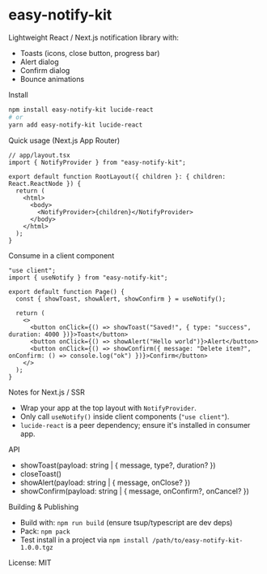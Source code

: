 # easy-notify-kit

Lightweight React / Next.js notification library with:
- Toasts (icons, close button, progress bar)
- Alert dialog
- Confirm dialog
- Bounce animations

Install
```bash
npm install easy-notify-kit lucide-react
# or
yarn add easy-notify-kit lucide-react
```

Quick usage (Next.js App Router)
```tsx
// app/layout.tsx
import { NotifyProvider } from "easy-notify-kit";

export default function RootLayout({ children }: { children: React.ReactNode }) {
  return (
    <html>
      <body>
        <NotifyProvider>{children}</NotifyProvider>
      </body>
    </html>
  );
}
```

Consume in a client component
```tsx
"use client";
import { useNotify } from "easy-notify-kit";

export default function Page() {
  const { showToast, showAlert, showConfirm } = useNotify();

  return (
    <>
      <button onClick={() => showToast("Saved!", { type: "success", duration: 4000 })}>Toast</button>
      <button onClick={() => showAlert("Hello world")}>Alert</button>
      <button onClick={() => showConfirm({ message: "Delete item?", onConfirm: () => console.log("ok") })}>Confirm</button>
    </>
  );
}
```

Notes for Next.js / SSR
- Wrap your app at the top layout with `NotifyProvider`.
- Only call `useNotify()` inside client components (`"use client"`).
- `lucide-react` is a peer dependency; ensure it's installed in consumer app.

API
- showToast(payload: string | { message, type?, duration? })
- closeToast()
- showAlert(payload: string | { message, onClose? })
- showConfirm(payload: string | { message, onConfirm?, onCancel? })

Building & Publishing
- Build with: `npm run build` (ensure tsup/typescript are dev deps)
- Pack: `npm pack`
- Test install in a project via `npm install /path/to/easy-notify-kit-1.0.0.tgz`

License: MIT
